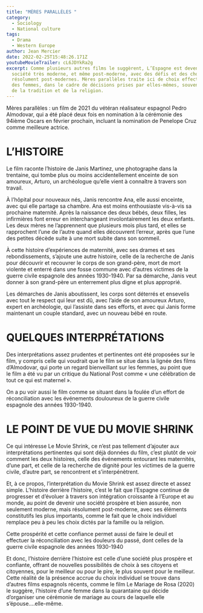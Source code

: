 ```yaml
---
title: "MÈRES PARALLÈLES "
category:
  - Sociology
  - National culture
tags:
  - Drama
  - Western Europe
author: Jean Mercier
date: 2022-02-25T15:48:26.171Z
youtubeMovieTrailer: cL6JDYkRa2g
excerpt: Comme plusieurs autres films le suggèrent, L’Espagne est devenue une
  société très moderne, et même post-moderne, avec des défis et des choix
  résolument post-modernes. Mères parallèles traite ici de choix effectués par
  des femmes, dans le cadre de décisions prises par elles-mêmes, souvent au-delà
  de la tradition et de la religion.
---
```

Mères parallèles : un film de 2021 du vétéran réalisateur espagnol Pedro Almodovar, qui a été placé deux fois en nomination à la cérémonie des 94ième Oscars en février prochain, incluant la nomination de Penelope Cruz comme meilleure actrice. 

# L’HISTOIRE

Le film raconte l’histoire de Janis Martinez, une photographe dans la trentaine, qui tombe plus ou moins accidentellement enceinte de son amoureux, Arturo, un archéologue qu’elle vient à connaître à travers son travail. 

À l’hôpital pour nouveaux nés, Janis rencontre Ana, elle aussi enceinte, avec qui elle partage sa chambre. Ana est moins enthousiaste vis-à-vis sa prochaine maternité. Après la naissance des deux bébés, deux filles, les infirmières font erreur en interchangeant involontairement les deux enfants. Les deux mères ne l’apprennent que plusieurs mois plus tard, et elles se rapprochent l’une de l’autre quand elles découvrent l’erreur, après que l’une des petites décède suite à une mort subite dans son sommeil. 

À cette histoire d’expériences de maternité, avec ses drames et ses rebondissements, s’ajoute une autre histoire, celle de la recherche de Janis pour découvrir et recouvrer le corps de son grand-père, mort de mort violente et enterré dans une fosse commune avec d’autres victimes de la guerre civile espagnole des années 1930-1940. Par sa démarche, Janis veut donner à son grand-père un enterrement plus digne et plus approprié. 

Les démarches de Janis aboutissent, les corps sont déterrés et ensevelis avec tout le respect qui leur est dû, avec l’aide de son amoureux Arturo, expert en archéologie, qui l’assiste dans ses efforts, et avec qui Janis forme maintenant un couple standard, avec un nouveau bébé en route. 

# QUELQUES INTERPRÉTATIONS

Des interprétations assez prudentes et pertinentes ont été proposées sur le film, y compris celle qui voudrait que le film se situe dans la lignée des films d’Almodovar, qui porte un regard bienveillant sur les femmes, au point que le film a été vu par un critique du National Post comme « une célébration de tout ce qui est maternel ». 

On a pu voir aussi le film comme se situant dans la foulée d’un effort de réconciliation avec les événements douloureux de la guerre civile espagnole des années 1930-1940. 

# LE POINT DE VUE DU MOVIE SHRINK

Ce qui intéresse Le Movie Shrink, ce n’est pas tellement d’ajouter aux interprétations pertinentes qui sont déjà données du film,  c’est plutôt de voir comment les deux histoires, celle des événements entourant les maternités, d’une part, et celle de la recherche de dignité pour les victimes de la guerre civile, d’autre part, se rencontrent et s’interpénètrent.

Et, à ce propos, l’interprétation du Movie Shrink est assez directe et assez simple.
L’histoire derrière l’histoire, c’est le fait que l’Espagne continue de progresser et d’évoluer à travers son intégration croissante à l’Europe et au monde, au point de devenir une société prospère et bien assurée, non seulement moderne, mais résolument post-moderne, avec ses éléments constitutifs les plus importants, comme le fait que le choix individuel remplace peu à peu les choix dictés par la famille ou la religion.

Cette prospérité et cette confiance permet aussi de faire le deuil et effectuer la réconciliation avec les douleurs du passé, dont celles de la guerre civile espagnole des années 1930-1940

Et donc, l’histoire derrière l’histoire est celle d’une société plus prospère et confiante, offrant de nouvelles possibilités de choix à ses citoyens et citoyennes, pour le meilleur ou pour le pire, le plus souvent pour le meilleur. Cette réalité de la présence accrue du choix individuel se trouve dans d’autres films espagnols récents, comme le film Le Mariage de Rosa (2020) le suggère, l’histoire d’une femme dans la quarantaine qui décide d’organiser une cérémonie de mariage au cours de laquelle elle s’épouse….elle-même. 
